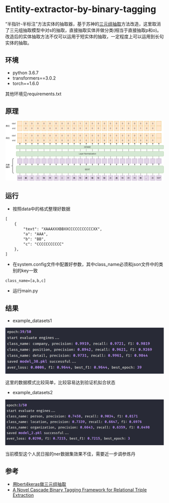 # Entity-extractor-by-binary-tagging

“半指针-半标注”方法实体的抽取器，基于苏神的[三元组抽取](https://kexue.fm/archives/7161)方法改造，这里取消了三元组抽取模型中对s的抽取，直接抽取实体并做分类(相当于直接抽取p和o)。改造后的实体抽取方法不仅可以运用于短实体的抽取，一定程度上可以运用到长句实体的抽取。

## 环境
* python 3.6.7
* transformers==3.0.2
* torch==1.6.0

其他环境见requirements.txt

## 原理

![模型原理图](img/image01.png)

## 运行

* 按照data中的格式整理好数据
```
[
    {
        "text": "XAAAXXXBBXXCCCCCCCCCCCXX",
        "a": "AAA",
        "b": "BB",
        "c": "CCCCCCCCCCC"
    },
]
```

* 在system.config文件中配置好参数，其中class_name必须和json文件中的类别的key一致

```
class_name=[a,b,c]
```

* 运行main.py

## 结果

* example_datasets1

![example_datasets1](img/image02.png)

这里的数据模式比较简单，比较容易达到验证机拟合状态

* example_datasets2

![example_datasets2](img/image03.png)

当前模型这个人民日报的ner数据集效果不佳，需要近一步调参炼丹

## 参考

* [用bert4keras做三元组抽取](https://kexue.fm/archives/7161)
* [A Novel Cascade Binary Tagging Framework for Relational Triple Extraction](https://arxiv.org/abs/1909.03227)
